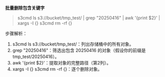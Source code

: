 **批量删除包含关键字**
> s3cmd ls s3://bucket/tmp_test/ | grep "20250416" | awk '{print $2}' | xargs -I {} s3cmd rm -rf {}

步骤解析：
1. s3cmd ls s3://bucket/tmp_test/：列出存储桶中的所有对象。
2. grep "20250416"：筛选出包含 20250416 的对象（假设你的前缀是 tmp_test/20250416）。
3. awk '{print $2}'：提取对象的完整路径（第2列）。
4. xargs -I {} s3cmd rm -rf {}：逐个删除对象。
 
